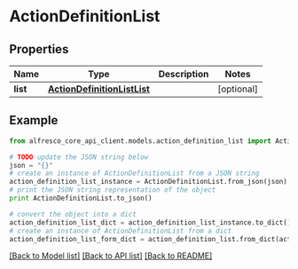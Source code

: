 # ActionDefinitionList


## Properties
Name | Type | Description | Notes
------------ | ------------- | ------------- | -------------
**list** | [**ActionDefinitionListList**](ActionDefinitionListList.md) |  | [optional] 

## Example

```python
from alfresco_core_api_client.models.action_definition_list import ActionDefinitionList

# TODO update the JSON string below
json = "{}"
# create an instance of ActionDefinitionList from a JSON string
action_definition_list_instance = ActionDefinitionList.from_json(json)
# print the JSON string representation of the object
print ActionDefinitionList.to_json()

# convert the object into a dict
action_definition_list_dict = action_definition_list_instance.to_dict()
# create an instance of ActionDefinitionList from a dict
action_definition_list_form_dict = action_definition_list.from_dict(action_definition_list_dict)
```
[[Back to Model list]](../README.md#documentation-for-models) [[Back to API list]](../README.md#documentation-for-api-endpoints) [[Back to README]](../README.md)


